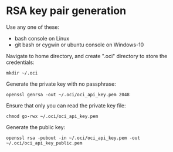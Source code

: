 # RSA key pair generation

Use any one of these:
* bash console on Linux
* git bash or cygwin or ubuntu console on Windows-10


Navigate to home directory, and create ".oci" directory to store the credentials:
    
    mkdir ~/.oci

Generate the private key with no passphrase:

    openssl genrsa -out ~/.oci/oci_api_key.pem 2048

Ensure that only you can read the private key file:

    chmod go-rwx ~/.oci/oci_api_key.pem

Generate the public key:

    openssl rsa -pubout -in ~/.oci/oci_api_key.pem -out ~/.oci/oci_api_key_public.pem